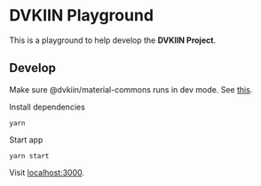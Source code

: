 # DVKIIN Playground

This is a playground to help develop the **DVKIIN Project**.

## Develop

Make sure @dvkiin/material-commons runs in dev mode. See [this](../material-commons/README.md). 


Install dependencies
```
yarn
```

Start app
```
yarn start
```

Visit [localhost:3000](http://localhost:3000).
